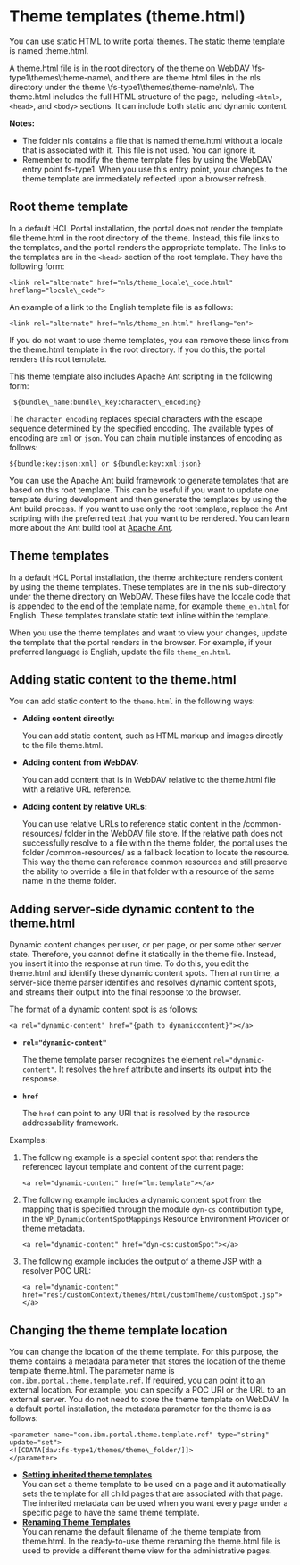 # Theme templates \(theme.html\)

You can use static HTML to write portal themes. The static theme template is named theme.html.

A theme.html file is in the root directory of the theme on WebDAV \\fs-type1\\themes\\theme-name\\, and there are theme.html files in the nls directory under the theme \\fs-type1\\themes\\theme-name\\nls\\. The theme.html includes the full HTML structure of the page, including `<html>`, `<head>`, and `<body>` sections. It can include both static and dynamic content.

**Notes:**

-   The folder nls contains a file that is named theme.html without a locale that is associated with it. This file is not used. You can ignore it.
-   Remember to modify the theme template files by using the WebDAV entry point fs-type1. When you use this entry point, your changes to the theme template are immediately reflected upon a browser refresh.

## Root theme template

In a default HCL Portal installation, the portal does not render the template file theme.html in the root directory of the theme. Instead, this file links to the templates, and the portal renders the appropriate template. The links to the templates are in the `<head>` section of the root template. They have the following form:

```
<link rel="alternate" href="nls/theme_locale\_code.html" hreflang="locale\_code">
```

An example of a link to the English template file is as follows:

```
<link rel="alternate" href="nls/theme_en.html" hreflang="en">

```

If you do not want to use theme templates, you can remove these links from the theme.html template in the root directory. If you do this, the portal renders this root template.

This theme template also includes Apache Ant scripting in the following form:

```
 ${bundle\_name:bundle\_key:character\_encoding}
```

The `character encoding` replaces special characters with the escape sequence determined by the specified encoding. The available types of encoding are `xml` or `json`. You can chain multiple instances of encoding as follows:

```
${bundle:key:json:xml} or ${bundle:key:xml:json}
```

You can use the Apache Ant build framework to generate templates that are based on this root template. This can be useful if you want to update one template during development and then generate the templates by using the Ant build process. If you want to use only the root template, replace the Ant scripting with the preferred text that you want to be rendered. You can learn more about the Ant build tool at [Apache Ant](http://ant.apache.org/).

## Theme templates

In a default HCL Portal installation, the theme architecture renders content by using the theme templates. These templates are in the nls sub-directory under the theme directory on WebDAV. These files have the locale code that is appended to the end of the template name, for example `theme_en.html` for English. These templates translate static text inline within the template.

When you use the theme templates and want to view your changes, update the template that the portal renders in the browser. For example, if your preferred language is English, update the file `theme_en.html`.

## Adding static content to the theme.html

You can add static content to the `theme.html` in the following ways:

-   **Adding content directly:**

    You can add static content, such as HTML markup and images directly to the file theme.html.

-   **Adding content from WebDAV:**

    You can add content that is in WebDAV relative to the theme.html file with a relative URL reference.

-   **Adding content by relative URLs:**

    You can use relative URLs to reference static content in the /common-resources/ folder in the WebDAV file store. If the relative path does not successfully resolve to a file within the theme folder, the portal uses the folder /common-resources/ as a fallback location to locate the resource. This way the theme can reference common resources and still preserve the ability to override a file in that folder with a resource of the same name in the theme folder.


## Adding server-side dynamic content to the theme.html

Dynamic content changes per user, or per page, or per some other server state. Therefore, you cannot define it statically in the theme file. Instead, you insert it into the response at run time. To do this, you edit the theme.html and identify these dynamic content spots. Then at run time, a server-side theme parser identifies and resolves dynamic content spots, and streams their output into the final response to the browser.

The format of a dynamic content spot is as follows:

```
<a rel="dynamic-content" href="{path to dynamiccontent}"></a>
```

-   **`rel="dynamic-content"`**

    The theme template parser recognizes the element `rel="dynamic-content"`. It resolves the `href` attribute and inserts its output into the response.

-   **`href`**

    The `href` can point to any URI that is resolved by the resource addressability framework.


Examples:

1.  The following example is a special content spot that renders the referenced layout template and content of the current page:

    ```
    <a rel="dynamic-content" href="lm:template"></a>
    ```

2.  The following example includes a dynamic content spot from the mapping that is specified through the module `dyn-cs` contribution type, in the `WP_DynamicContentSpotMappings` Resource Environment Provider or theme metadata.

    ```
    <a rel="dynamic-content" href="dyn-cs:customSpot"></a>
    ```

3.  The following example includes the output of a theme JSP with a resolver POC URL:

    ```
    <a rel="dynamic-content" href="res:/customContext/themes/html/customTheme/customSpot.jsp"></a> 
    ```


## Changing the theme template location

You can change the location of the theme template. For this purpose, the theme contains a metadata parameter that stores the location of the theme template theme.html. The parameter name is `com.ibm.portal.theme.template.ref`. If required, you can point it to an external location. For example, you can specify a POC URI or the URL to an external server. You do not need to store the theme template on WebDAV. In a default portal installation, the metadata parameter for the theme is as follows:

```
<parameter name="com.ibm.portal.theme.template.ref" type="string" update="set">
<![CDATA[dav:fs-type1/themes/theme\_folder/]]>
</parameter>
```

-   **[Setting inherited theme templates](rwd_set_inherited_theme_template.md)**  
You can set a theme template to be used on a page and it automatically sets the template for all child pages that are associated with that page. The inherited metadata can be used when you want every page under a specific page to have the same theme template.
-   **[Renaming Theme Templates](rwd_renamethemetemp.md)**  
You can rename the default filename of the theme template from theme.html. In the ready-to-use theme renaming the theme.html file is used to provide a different theme view for the administrative pages.


